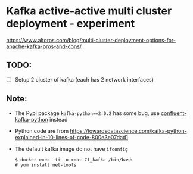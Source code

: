 # Kafka active-active multi cluster deployment - experiment

<https://www.altoros.com/blog/multi-cluster-deployment-options-for-apache-kafka-pros-and-cons/>


## TODO:

- [ ] Setup 2 cluster of kafka (each has 2 network interfaces)


## Note:

- The Pypi package `kafka-python==2.0.2` has some bug, use [confluent-kafka-python](https://github.com/confluentinc/confluent-kafka-python) instead
- Python code are from <https://towardsdatascience.com/kafka-python-explained-in-10-lines-of-code-800e3e07dad1>
- The default kafka image do not have `ifconfig`

  ```shell
  $ docker exec -ti -u root C1_kafka /bin/bash
  # yum install net-tools
  ```
 